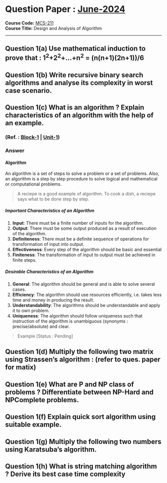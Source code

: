 # Question Paper : [June-2024](https://webservices.ignou.ac.in/pre-question/Question%20Paper%20June%202024/SOCIS/MCA_NEW/MCS-211.pdf)

**Course Code:** [MCS-211](https://egyankosh.ac.in/handle/123456789/73651)  
**Course Title:** Design and Analysis of Algorithm  

---

## Question 1(a) Use mathematical induction to prove that : 1<sup>2</sup>+2<sup>2</sup>+...+n<sup>2</sup> = (n(n+1)(2n+1))/6

## Question 1(b) Write recursive binary search algorithms and analyse its complexity in worst case scenario.

## Question 1(c) What is an algorithm ? Explain characteristics of an algorithm with the help of an example.
### (Ref. : [Block-1](https://egyankosh.ac.in/bitstream/123456789/73663/3/Block-1.pdf) | [Unit-1](https://egyankosh.ac.in/bitstream/123456789/73664/4/Unit-1.pdf))

### **Answer**

#### Algorithm
An algorithm is a set of steps to solve a problem or a set of problems. Also, an algorithm is a step by step procedure to solve logical and mathematical or computational problems.

> A reciepe is a good example of algorithm. To cook a dish, a reciepe says what to be done step by step.

##### Important Characteristics of an Algorithm
1. **Input**: There must be a finite number of inputs for the algorithm.
2. **Output**: There must be some output produced as a result of execution of the algorithm.
3. **Definiteness**: There must be a definite sequence of operations for transformation of input into output.
4. **Effectiveness**: Every step of the algorithm should be basic and essential
5. **Finiteness**: The transformation of input to output must be achieved in finite steps.

##### Desirable Characteristics of an Algorithm
1. **General**: The algorithm should be general and is able to solve several cases.
2. **Efficiency**: The algorithm should use resources efficiently, i.e. takes less time and money in producing the result.
3. **Understandability**: The algorithms should be understandable and apply it to own problem.
4. **Uniqueness**: The algorithm should follow uniqueness such that instruction of the algorithm is unambiguous (synonyms : precise/absolute) and clear.

> Example [Status : Pending]

## Question 1(d) Multiply the following two matrix using Strassen’s algorithm : (refer to ques. paper for matix)

## Question 1(e) What are P and NP class of problems ? Differentiate between NP-Hard and NPComplete problems.

## Question 1(f) Explain quick sort algorithm using suitable example.

## Question 1(g) Multiply the following two numbers using Karatsuba’s algorithm.

## Question 1(h) What is string matching algorithm ? Derive its best case time complexity